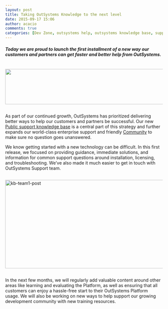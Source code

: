 ```yaml
---
layout: post
title: Taking OutSystems Knowledge to the next level
date: 2015-09-17 15:06
author: acacio
comments: true
categories: [Dev Zone, outsystems help, outsystems knowledge base, support]
---
```

<h5>Today we are proud to launch the first installment of a new way our customers and partners can get faster and better help from OutSystems.</h5>
<img class="aligncenter wp-image-3583 size-full" style="padding-top: 15px; padding-bottom: 15px;" src="http://www.outsystems.com/blog/wp-content/uploads/2015/09/kb-post2.png" alt="" width="590" height="113" />

As part of our continued growth, OutSystems has prioritized delivering better ways to help our customers and partners be successful. Our new <a href="http://success.outsystems.com/support/" target="_blank">Public support knowledge base</a> is a central part of this strategy and further expands our world-class enterprise support and friendly <a href="http://www.outsystems.com/forums/" target="_blank">Community</a> to make sure no question goes unanswered.<!--more-->

We know getting started with a new technology can be difficult. In this first release, we focused on providing guidance, immediate solutions, and information for common support questions around installation, licensing, and troubleshooting. We’ve also made it much easier to get in touch with OutSystems Support team.

<img class="aligncenter size-full wp-image-3577" style="padding-top: 15px; padding-bottom: 15px;" src="http://www.outsystems.com/blog/wp-content/uploads/2015/09/kb-team1-post.png" alt="kb-team1-post" width="590" height="283" />

In the next few months, we will regularly add valuable content around other areas like learning and evaluating the Platform, as well as ensuring that all customers can enjoy a hassle-free start to their OutSystems Platform usage. We will also be working on new ways to help support our growing development community with new training resources.

&nbsp;

&nbsp;
